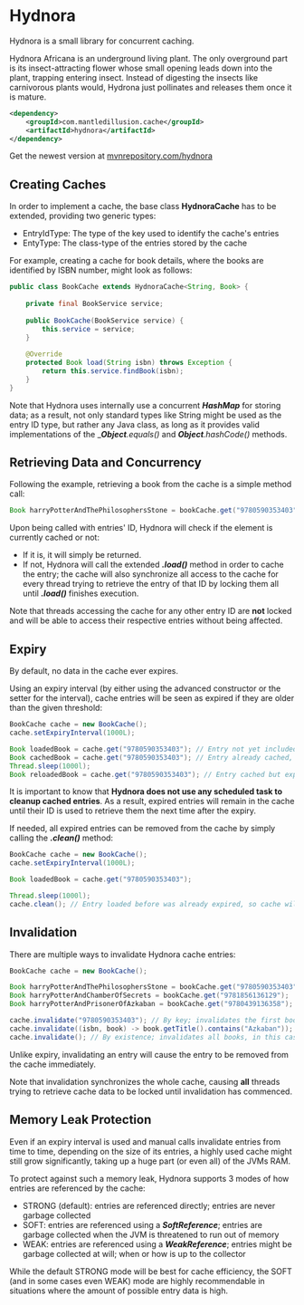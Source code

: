 # Hydnora
Hydnora is a small library for concurrent caching.

Hydnora Africana is an underground living plant. The only overground part is its insect-attracting 
flower whose small opening leads down into the plant, trapping entering insect. Instead of digesting the 
insects like carnivorous plants would, Hydrona just pollinates and releases them once it is mature.

```xml
<dependency>
    <groupId>com.mantledillusion.cache</groupId>
    <artifactId>hydnora</artifactId>
</dependency>

```

Get the newest version at  [mvnrepository.com/hydnora](https://mvnrepository.com/artifact/com.mantledillusion.cache/hydnora)

## Creating Caches
In order to implement a cache, the base class **HydnoraCache** has to be extended, providing two generic types:
- EntryIdType: The type of the key used to identify the cache's entries
- EntyType: The class-type of the entries stored by the cache

For example, creating a cache for book details, where the books are identified by ISBN number, might look as follows:

```java
public class BookCache extends HydnoraCache<String, Book> {
    
    private final BookService service;
    
    public BookCache(BookService service) {
        this.service = service;
    }
    
    @Override
    protected Book load(String isbn) throws Exception {
        return this.service.findBook(isbn);
    }
}
```

Note that Hydnora uses internally use a concurrent _**HashMap**_ for storing data; as a result, not only standard types like String might be used as the entry ID type, but rather any Java class, as long as it provides valid implementations of the __**Object**.equals()_ and _**Object**.hashCode()_ methods.

## Retrieving Data and Concurrency

Following the example, retrieving a book from the cache is a simple method call:

```java
Book harryPotterAndThePhilosophersStone = bookCache.get("9780590353403");
```

Upon being called with entries' ID, Hydnora will check if the element is currently cached or not:
- If it is, it will simply be returned. 
- If not, Hydnora will call the extended **_.load()_** method in order to cache the entry; the cache will also synchronize all access to the cache for every thread trying to retrieve the entry of that ID by locking them all until _**.load()**_ finishes execution.

Note that threads accessing the cache for any other entry ID are **not** locked and will be able to access their respective entries without being affected.

## Expiry

By default, no data in the cache ever expires. 

Using an expiry interval (by either using the advanced constructor or the setter for the interval), cache entries will be seen as expired if they are older than the given threshold:

```java
BookCache cache = new BookCache();
cache.setExpiryInterval(1000L);

Book loadedBook = cache.get("9780590353403"); // Entry not yet included in the cache; load it and return it
Book cachedBook = cache.get("9780590353403"); // Entry already cached, just return it
Thread.sleep(1000l);
Book reloadedBook = cache.get("9780590353403"); // Entry cached but expired; reload it and return it
```

It is important to know that **Hydnora does not use any scheduled task to cleanup cached entries**. As a result, expired entries will remain in the cache until their ID is used to retrieve them the next time after the expiry.

If needed, all expired entries can be removed from the cache by simply calling the **_.clean()_** method:

```java
BookCache cache = new BookCache();
cache.setExpiryInterval(1000L);

Book loadedBook = cache.get("9780590353403");

Thread.sleep(1000l);
cache.clean(); // Entry loaded before was already expired, so cache will be completely empty again
```

## Invalidation

There are multiple ways to invalidate Hydnora cache entries:

```java
BookCache cache = new BookCache();

Book harryPotterAndThePhilosophersStone = bookCache.get("9780590353403");
Book harryPotterAndChamberOfSecrets = bookCache.get("9781856136129");
Book harryPotterAndPrisonerOfAzkaban = bookCache.get("9780439136358");

cache.invalidate("9780590353403"); // By key; invalidates the first book
cache.invalidate((isbn, book) -> book.getTitle().contains("Azkaban")); // By predicate; invalidates the third book
cache.invalidate(); // By existence; invalidates all books, in this case: the second book
```

Unlike expiry, invalidating an entry will cause the entry to be removed from the cache immediately.

Note that invalidation synchronizes the whole cache, causing **all** threads trying to retrieve cache data to be locked until invalidation has commenced.

## Memory Leak Protection

Even if an expiry interval is used and manual calls invalidate entries from time to time, depending on the size of its entries, a highly used cache might still grow significantly, taking up a huge part (or even all) of the JVMs RAM.

To protect against such a memory leak, Hydnora supports 3 modes of how entries are referenced by the cache:
- STRONG (default): entries are referenced directly; entries are never garbage collected
- SOFT: entries are referenced using a **_SoftReference_**; entries are garbage collected when the JVM is threatened to run out of memory
- WEAK: entries are referenced using a **_WeakReference_**; entries might be garbage collected at will; when or how is up to the collector

While the default STRONG mode will be best for cache efficiency, the SOFT (and in some cases even WEAK) mode are highly recommendable in situations where the amount of possible entry data is high.